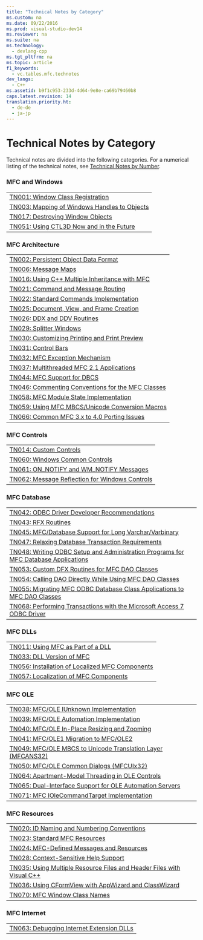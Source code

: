 ```yaml
---
title: "Technical Notes by Category"
ms.custom: na
ms.date: 09/22/2016
ms.prod: visual-studio-dev14
ms.reviewer: na
ms.suite: na
ms.technology: 
  - devlang-cpp
ms.tgt_pltfrm: na
ms.topic: article
f1_keywords: 
  - vc.tables.mfc.technotes
dev_langs: 
  - C++
ms.assetid: b9f1c953-233d-4d64-9e8e-ca69b79460b8
caps.latest.revision: 14
translation.priority.ht: 
  - de-de
  - ja-jp
---
```

# Technical Notes by Category
Technical notes are divided into the following categories. For a numerical listing of the technical notes, see [Technical Notes by Number](../vs140/technical-notes-by-number.md).  
  
### MFC and Windows  
  
||  
|-|  
|[TN001: Window Class Registration](../vs140/tn001--window-class-registration.md)|  
|[TN003: Mapping of Windows Handles to Objects](../vs140/tn003--mapping-of-windows-handles-to-objects.md)|  
|[TN017: Destroying Window Objects](../vs140/tn017--destroying-window-objects.md)|  
|[TN051: Using CTL3D Now and in the Future](../vs140/tn051--using-ctl3d-now-and-in-the-future.md)|  
  
### MFC Architecture  
  
||  
|-|  
|[TN002: Persistent Object Data Format](../vs140/tn002--persistent-object-data-format.md)|  
|[TN006: Message Maps](../vs140/tn006--message-maps.md)|  
|[TN016: Using C++ Multiple Inheritance with MFC](../vs140/tn016--using-c---multiple-inheritance-with-mfc.md)|  
|[TN021: Command and Message Routing](../vs140/tn021--command-and-message-routing.md)|  
|[TN022: Standard Commands Implementation](../vs140/tn022--standard-commands-implementation.md)|  
|[TN025: Document, View, and Frame Creation](../vs140/tn025--document--view--and-frame-creation.md)|  
|[TN026: DDX and DDV Routines](../vs140/tn026--ddx-and-ddv-routines.md)|  
|[TN029: Splitter Windows](../vs140/tn029--splitter-windows.md)|  
|[TN030: Customizing Printing and Print Preview](../vs140/tn030--customizing-printing-and-print-preview.md)|  
|[TN031: Control Bars](../vs140/tn031--control-bars.md)|  
|[TN032: MFC Exception Mechanism](../vs140/tn032--mfc-exception-mechanism.md)|  
|[TN037: Multithreaded MFC 2.1 Applications](../vs140/tn037--multithreaded-mfc-2.1-applications.md)|  
|[TN044: MFC Support for DBCS](../vs140/tn044--mfc-support-for-dbcs.md)|  
|[TN046: Commenting Conventions for the MFC Classes](../vs140/tn046--commenting-conventions-for-the-mfc-classes.md)|  
|[TN058: MFC Module State Implementation](../vs140/tn058--mfc-module-state-implementation.md)|  
|[TN059: Using MFC MBCS/Unicode Conversion Macros](../vs140/tn059--using-mfc-mbcs-unicode-conversion-macros.md)|  
|[TN066: Common MFC 3.x to 4.0 Porting Issues](../vs140/tn066--common-mfc-3.x-to-4.0-porting-issues.md)|  
  
### MFC Controls  
  
||  
|-|  
|[TN014: Custom Controls](../vs140/tn014--custom-controls.md)|  
|[TN060: Windows Common Controls](../vs140/tn060--the-new-windows-common-controls.md)|  
|[TN061: ON_NOTIFY and WM_NOTIFY Messages](../vs140/tn061--on_notify-and-wm_notify-messages.md)|  
|[TN062: Message Reflection for Windows Controls](../vs140/tn062--message-reflection-for-windows-controls.md)|  
  
### MFC Database  
  
||  
|-|  
|[TN042: ODBC Driver Developer Recommendations](../vs140/tn042--odbc-driver-developer-recommendations.md)|  
|[TN043: RFX Routines](../vs140/tn043--rfx-routines.md)|  
|[TN045: MFC/Database Support for Long Varchar/Varbinary](../vs140/tn045--mfc-database-support-for-long-varchar-varbinary.md)|  
|[TN047: Relaxing Database Transaction Requirements](../vs140/tn047--relaxing-database-transaction-requirements.md)|  
|[TN048: Writing ODBC Setup and Administration Programs for MFC Database Applications](../vs140/tn048--writing-odbc-setup-and-administration-programs-for-mfc-database-applications.md)|  
|[TN053: Custom DFX Routines for MFC DAO Classes](../vs140/tn053--custom-dfx-routines-for-dao-database-classes.md)|  
|[TN054: Calling DAO Directly While Using MFC DAO Classes](../vs140/tn054--calling-dao-directly-while-using-mfc-dao-classes.md)|  
|[TN055: Migrating MFC ODBC Database Class Applications to MFC DAO Classes](../vs140/tn055--migrating-mfc-odbc-database-class-applications-to-mfc-dao-classes.md)|  
|[TN068: Performing Transactions with the Microsoft Access 7 ODBC Driver](../vs140/tn068--performing-transactions-with-the-microsoft-access-7-odbc-driver.md)|  
  
### MFC DLLs  
  
||  
|-|  
|[TN011: Using MFC as Part of a DLL](../vs140/tn011--using-mfc-as-part-of-a-dll.md)|  
|[TN033: DLL Version of MFC](../vs140/tn033--dll-version-of-mfc.md)|  
|[TN056: Installation of Localized MFC Components](../vs140/tn056--installation-of-localized-mfc-components.md)|  
|[TN057: Localization of MFC Components](../vs140/tn057--localization-of-mfc-components.md)|  
  
### MFC OLE  
  
||  
|-|  
|[TN038: MFC/OLE IUnknown Implementation](../vs140/tn038--mfc-ole-iunknown-implementation.md)|  
|[TN039: MFC/OLE Automation Implementation](../vs140/tn039--mfc-ole-automation-implementation.md)|  
|[TN040: MFC/OLE In-Place Resizing and Zooming](../vs140/tn040--mfc-ole-in-place-resizing-and-zooming.md)|  
|[TN041: MFC/OLE1 Migration to MFC/OLE2](../vs140/tn041--mfc-ole1-migration-to-mfc-ole-2.md)|  
|[TN049: MFC/OLE MBCS to Unicode Translation Layer (MFCANS32)](../vs140/tn049--mfc-ole-mbcs-to-unicode-translation-layer--mfcans32-.md)|  
|[TN050: MFC/OLE Common Dialogs (MFCUIx32)](../vs140/tn050--mfc-ole-common-dialogs--mfcuix32-.md)|  
|[TN064: Apartment-Model Threading in OLE Controls](../vs140/tn064--apartment-model-threading-in-activex-controls.md)|  
|[TN065: Dual-Interface Support for OLE Automation Servers](../vs140/tn065--dual-interface-support-for-ole-automation-servers.md)|  
|[TN071: MFC IOleCommandTarget Implementation](../vs140/tn071--mfc-iolecommandtarget-implementation.md)|  
  
### MFC Resources  
  
||  
|-|  
|[TN020: ID Naming and Numbering Conventions](../vs140/tn020--id-naming-and-numbering-conventions.md)|  
|[TN023: Standard MFC Resources](../vs140/tn023--standard-mfc-resources.md)|  
|[TN024: MFC-Defined Messages and Resources](../vs140/tn024--mfc-defined-messages-and-resources.md)|  
|[TN028: Context-Sensitive Help Support](../vs140/tn028--context-sensitive-help-support.md)|  
|[TN035: Using Multiple Resource Files and Header Files with Visual C++](../vs140/tn035--using-multiple-resource-files-and-header-files-with-visual-c--.md)|  
|[TN036: Using CFormView with AppWizard and ClassWizard](../vs140/tn036--using-cformview-with-appwizard-and-classwizard.md)|  
|[TN070: MFC Window Class Names](../vs140/tn070--mfc-window-class-names.md)|  
  
### MFC Internet  
  
||  
|-|  
|[TN063: Debugging Internet Extension DLLs](../vs140/tn063--debugging-internet-extension-dlls.md)|
